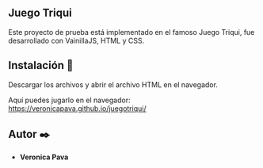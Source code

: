 
## Juego Triqui

Este proyecto de prueba está implementado en el famoso Juego Triqui, fue desarrollado con VainillaJS, HTML y CSS.

## Instalación 🔧

Descargar los archivos y abrir el archivo HTML en el navegador. 

Aquí puedes jugarlo en el navegador: https://veronicapava.github.io/juegotriqui/

## Autor ✒️

* **Veronica Pava**
